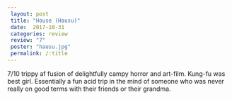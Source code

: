 ```yaml
---
 layout: post
 title: "House (Hausu)"
 date:  2017-10-31
 categories: review
 review: "7"
 poster: "hausu.jpg"
 permalink: /:title
---
```



7/10 trippy af fusion of delightfully campy horror and art-film. Kung-fu was best girl. Essentially a fun acid trip in the mind of someone who was never really on good terms with their friends or their grandma.
